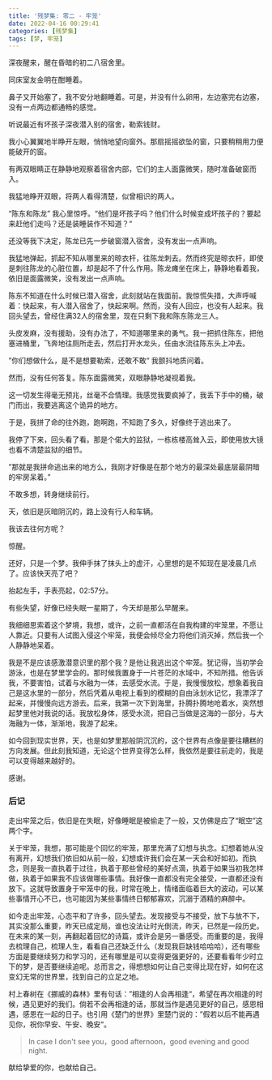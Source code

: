 ```yaml
---
title: '残梦集: 零二 - 牢笼'
date: 2022-04-16 00:29:41
categories: [残梦集]
tags: [梦, 牢笼]
---
```


深夜醒来，醒在昏暗的初二八宿舍里。

同床室友金明在酣睡着。

鼻子又开始塞了，我不安分地翻睡着。可是，并没有什么卵用，左边塞完右边塞，没有一点两边都通畅的感觉。

听说最近有坏孩子深夜潜入别的宿舍，勒索钱财。

我小心翼翼地半睁开左眼，悄悄地望向窗外。那扇摇摇欲坠的窗，只要稍稍用力便能破开的窗。

有两双眼睛正在静静地观察着宿舍内部，它们的主人面露微笑，随时准备破窗而入。

我猛地睁开双眼，将两人看得清楚，似曾相识的两人。

“陈东和陈龙” 我心里惊呼。“他们是坏孩子吗？他们什么时候变成坏孩子的？要起来赶他们走吗？还是装睡装作不知道？“

还没等我下决定，陈龙已先一步破窗潜入宿舍，没有发出一点声响。

我猛地弹起，抓起不知从哪里来的晾衣杆，往陈龙刺去。然而终究是晾衣杆，即使是刺往陈龙的心脏位置，却是起不了什么作用。陈龙瘫坐在床上，静静地看着我，依旧是面露微笑，没有发出一点声响。

陈东不知道在什么时候已潜入宿舍，此刻就站在我面前。我惊慌失措，大声呼喊着：快起来，有人潜入宿舍了，快起来啊。然而，没有人回应，也没有人起来。我回头望去，曾经住满32人的宿舍里，现在只剩下我和陈东陈龙三人。

头皮发麻，没有援助，没有办法了，不知道哪里来的勇气。我一把抓住陈东，把他塞进桶里，飞奔地往厕所走去，然后打开水龙头，任由水流往陈东头上冲去。

”你们想做什么，是不是想要勒索，还敢不敢“ 我颤抖地质问着。

然而，没有任何答复。陈东面露微笑，双眼静静地凝视着我。

这一切发生得毫无预兆，丝毫不合情理。我感觉我要疯掉了，我丢下手中的桶，破门而出，我要逃离这个诡异的地方。

于是，我拼了命的往外跑，跑啊跑，不知跑了多久，好像终于逃出来了。

我停了下来，回头看了看。那是个偌大的监狱，一栋栋楼高耸入云，即使用放大镜也看不清楚监狱的细节。

”那就是我拼命逃出来的地方么，我刚才好像是在那个地方的最深处最底层最阴暗的牢房呆着。”

不敢多想，转身继续前行。

天，依旧是灰暗阴沉的，路上没有行人和车辆。

我该去往何方呢？

惊醒。

还好，只是一个梦。我伸手抹了抹头上的虚汗，心里想的是不知现在是凌晨几点了。应该快天亮了吧？

抬起左手，手表亮起，02:57分。

有些失望，好像已经失眠一星期了，今天却是那么早醒来。

我细细思索着这个梦境，我想，或许，之前一直都活在自我构建的牢笼里，不愿让人靠近。只要有人试图入侵这个牢笼，我便会倾尽全力将他们消灭掉，然后我一个人静静地呆着。

我是不是应该感激潜意识里的那个我？是他让我逃出这个牢笼。犹记得，当初学会游泳，也是在梦里学会的。那时候我置身于一片苍茫的水域中，不知所措。他告诉我，不要害怕，试着与水融为一体，去感受水流。于是，我慢慢放松，想象着我自己是这水里的一部分，然后凭着从电视上看到的模糊的自由泳划水记忆，我漂浮了起来，并慢慢向远方游去。后来，我第一次下到海里，扑腾扑腾地呛着水，突然想起梦里他对我说的话。我放松身体，感受水流，把自己当做是这海的一部分，与大海融为一体，渐渐地，我游了起来。

如今回到现实世界，天，也是如梦里那般阴沉沉的，这个世界有点像是要往糟糕的方向发展。但此刻我知道，无论这个世界变得怎么样，我依然是要往前走的，我是可以变得越来越好的。

感谢。

### 后记 ###
走出牢笼之后，依旧是在失眠，好像睡眠是被偷走了一般，又仿佛是应了“眠空”这两个字。

关于牢笼，我想，那可能是个回忆的牢笼，那里充满了幻想与执念。幻想着她从没有离开，幻想我们依旧如从前一般，幻想或许我们会在某一天会和好如初。而执念，则是我一直执着于过往，执着于那些曾经的美好点滴，执着于如果当初我怎样做，执着于如果我不应该做哪些事情。我好像一直都没有完全接受，一直都还没有放下。这就导致置身于牢笼中的我，时常在晚上，情绪面临着巨大的波动，可以某些事情开心不已，也可能因为某些事情终日郁郁寡欢，沉溺于酒精的麻醉中。

如今走出牢笼，心态平和了许多，回头望去。发现接受与不接受，放下与放不下，其实没那么重要，昨天已成定局，谁也没法让时光倒流，昨天，已然是一段历史。在未来的某一刻，再翻起着回忆的诗篇，或许会是另一番感受。而重要的是，我得去梳理自己，梳理人生，看看自己还缺乏什么（发现我巨缺钱哈哈哈），还有哪些方面是要继续努力和学习的，还有哪里是可以变得更强更好的，还要看看年少时立下的梦，是否要继续追呢。总而言之，得想想如何让自己变得比现在好，如何在这变幻无常的世界里，找到自己的立足之地。

村上春树在《挪威的森林》里有句话：”相逢的人会再相逢“，希望在再次相逢的时候，遇见更好的我们。倘若不会再相逢的话，那就当作是遇见更好的自己，感恩相遇，感恩在一起的日子。也引用《楚门的世界》里楚门说的：”假若以后不能再遇见你，祝你早安、午安、晚安“。

> In case I don't see you，good afternoon，good evening and good night.

献给挚爱的你，也献给自己。